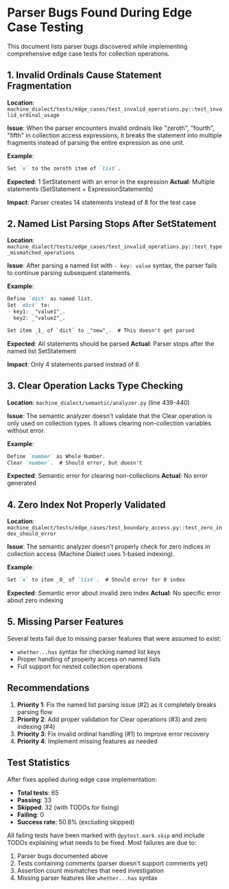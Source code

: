 # Parser Bugs Found During Edge Case Testing

This document lists parser bugs discovered while implementing comprehensive edge case tests for
collection operations.

## 1. Invalid Ordinals Cause Statement Fragmentation

**Location**: `machine_dialect/tests/edge_cases/test_invalid_operations.py::test_invalid_ordinal_usage`

**Issue**: When the parser encounters invalid ordinals like "zeroth", "fourth", "fifth" in
collection access expressions, it breaks the statement into multiple fragments instead of parsing
the entire expression as one unit.

**Example**:

```markdown
Set `x` to the zeroth item of `list`.
```

**Expected**: 1 SetStatement with an error in the expression
**Actual**: Multiple statements (SetStatement + ExpressionStatements)

**Impact**: Parser creates 14 statements instead of 8 for the test case

## 2. Named List Parsing Stops After SetStatement

**Location**: `machine_dialect/tests/edge_cases/test_invalid_operations.py::test_type_mismatched_operations`

**Issue**: After parsing a named list with `- key: value` syntax, the parser fails to continue
parsing subsequent statements.

**Example**:

```markdown
Define `dict` as named list.
Set `dict` to:
- key1: _"value1"_.
- key2: _"value2"_.

Set item _1_ of `dict` to _"new"_.  # This doesn't get parsed
```

**Expected**: All statements should be parsed
**Actual**: Parser stops after the named list SetStatement

**Impact**: Only 4 statements parsed instead of 6

## 3. Clear Operation Lacks Type Checking

**Location**: `machine_dialect/semantic/analyzer.py` (line 439-440)

**Issue**: The semantic analyzer doesn't validate that the Clear operation is only used on
collection types. It allows clearing non-collection variables without error.

**Example**:

```markdown
Define `number` as Whole Number.
Clear `number`.  # Should error, but doesn't
```

**Expected**: Semantic error for clearing non-collections
**Actual**: No error generated

## 4. Zero Index Not Properly Validated

**Location**: `machine_dialect/tests/edge_cases/test_boundary_access.py::test_zero_index_should_error`

**Issue**: The semantic analyzer doesn't properly check for zero indices in collection access
(Machine Dialect uses 1-based indexing).

**Example**:

```markdown
Set `x` to item _0_ of `list`.  # Should error for 0 index
```

**Expected**: Semantic error about invalid zero index
**Actual**: No specific error about zero indexing

## 5. Missing Parser Features

Several tests fail due to missing parser features that were assumed to exist:

- `whether...has` syntax for checking named list keys
- Proper handling of property access on named lists
- Full support for nested collection operations

## Recommendations

1. **Priority 1**: Fix the named list parsing issue (#2) as it completely breaks parsing flow
2. **Priority 2**: Add proper validation for Clear operations (#3) and zero indexing (#4)
3. **Priority 3**: Fix invalid ordinal handling (#1) to improve error recovery
4. **Priority 4**: Implement missing features as needed

## Test Statistics

After fixes applied during edge case implementation:

- **Total tests**: 65
- **Passing**: 33
- **Skipped**: 32 (with TODOs for fixing)
- **Failing**: 0
- **Success rate**: 50.8% (excluding skipped)

All failing tests have been marked with `@pytest.mark.skip` and include TODOs explaining what
needs to be fixed. Most failures are due to:

1. Parser bugs documented above
2. Tests containing comments (parser doesn't support comments yet)
3. Assertion count mismatches that need investigation
4. Missing parser features like `whether...has` syntax
